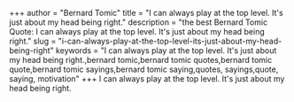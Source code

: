 +++
author = "Bernard Tomic"
title = "I can always play at the top level. It's just about my head being right."
description = "the best Bernard Tomic Quote: I can always play at the top level. It's just about my head being right."
slug = "i-can-always-play-at-the-top-level-its-just-about-my-head-being-right"
keywords = "I can always play at the top level. It's just about my head being right.,bernard tomic,bernard tomic quotes,bernard tomic quote,bernard tomic sayings,bernard tomic saying,quotes, sayings,quote, saying, motivation"
+++
I can always play at the top level. It's just about my head being right.
